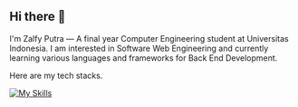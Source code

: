 ## Hi there 👋

I'm Zalfy Putra — A final year Computer Engineering student at Universitas Indonesia. I am interested in Software Web Engineering and currently learning various languages and frameworks for Back End Development.

Here are my tech stacks.

[![My Skills](https://skillicons.dev/icons?i=androidstudio,angular,bootstrap,c,cpp,css,dart,docker,express,figma,firebase,flutter,gcp,git,github,html,idea,java,js,mongodb,mysql,nestjs,nextjs,nodejs,postgres,postman,prisma,py,pytorch,react,tailwind,tensorflow,ts,vercel,vscode,vue,wordpress&perline=15)](https://skillicons.dev)

<!--
**zalfyputra/zalfyputra** is a ✨ _special_ ✨ repository because its `README.md` (this file) appears on your GitHub profile.

Here are some ideas to get you started:

- 🔭 I’m currently working on ...
- 🌱 I’m currently learning ...
- 👯 I’m looking to collaborate on ...
- 🤔 I’m looking for help with ...
- 💬 Ask me about ...
- 📫 How to reach me: ...
- 😄 Pronouns: ...
- ⚡ Fun fact: ...
-->
